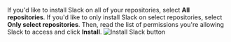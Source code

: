 If you'd like to install Slack on all of your repositories, select **All repositories**. If you'd like to only install Slack on select repositories, select **Only select repositories**. Then, read the list of permissions you're allowing Slack to access and click **Install**.
![Install Slack button](/assets/images/help/settings/scheduled-reminders-install-slack.png)
